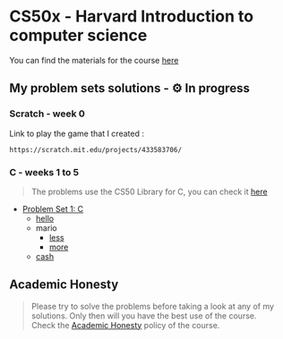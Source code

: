 # CS50x - Harvard Introduction to computer science 
You can find the materials for the course [here](https://cs50.harvard.edu/x)

## My problem sets solutions - ⚙️ In progress

### Scratch - week 0
Link to play the game that I created :
```
https://scratch.mit.edu/projects/433583706/
```

### C - weeks 1 to 5
> The problems use the CS50 Library for C, you can check it [here](https://github.com/cs50/libcs50)
- [Problem Set 1: C](/pset1)
  * [hello](/pset1/hello.c)
  * mario
    + [less](/pset1/mario_less.c)
    + [more](/pset1/mario_more)
  * [cash](/pset1/cash.c)


## Academic Honesty
> Please try to solve the problems before taking a look at any of my solutions. Only then will you have the best use of the course.
<br/>Check the [Academic Honesty](https://cs50.harvard.edu/x/2020/honesty/) policy of the course.
